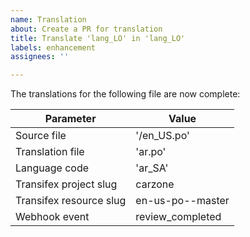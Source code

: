 ```yaml
---
name: Translation
about: Create a PR for translation
title: Translate 'lang_LO' in 'lang_LO'
labels: enhancement
assignees: ''

---
```


The translations for the following file are now complete:

Parameter | Value
---- | ----
Source file | '/en_US.po'
Translation file | 'ar.po'
Language code | 'ar_SA'
Transifex project slug | carzone
Transifex resource slug | en-us-po--master
Webhook event | review_completed
